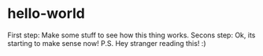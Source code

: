 # hello-world
First step: Make some stuff to see how this thing works.
Secons step: Ok, its starting to make sense now! P.S. Hey stranger reading this! :)
